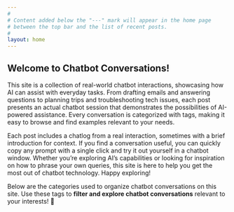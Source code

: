 ```yaml
---
#
# Content added below the "---" mark will appear in the home page
# between the top bar and the list of recent posts.
#
layout: home
---
```


## Welcome to Chatbot Conversations!

This site is a collection of real-world chatbot interactions, showcasing how AI can assist with everyday tasks. From drafting emails and answering questions to planning trips and troubleshooting tech issues, each post presents an actual chatbot session that demonstrates the possibilities of AI-powered assistance. Every conversation is categorized with tags, making it easy to browse and find examples relevant to your needs.

Each post includes a chatlog from a real interaction, sometimes with a brief introduction for context. If you find a conversation useful, you can quickly copy any prompt with a single click and try it out yourself in a chatbot window. Whether you’re exploring AI’s capabilities or looking for inspiration on how to phrase your own queries, this site is here to help you get the most out of chatbot technology. Happy exploring!

Below are the categories used to organize chatbot conversations on this site. Use these tags to **filter and explore chatbot conversations** relevant to your interests! 🚀  
